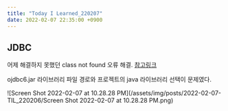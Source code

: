 ```yaml
---
title: "Today I Learned_220207"
date: 2022-02-07 22:35:00 +0900
---
```


## JDBC

어제 해결하지 못했던 class not found 오류 해결. [참고링크](https://doit2day.tistory.com/37)

ojdbc6.jar 라이브러리 파일 경로와 프로젝트의 java 라이브러리 선택이 문제였다.

![Screen Shot 2022-02-07 at 10.28.28 PM](/assets/img/posts/2022-02-07-TIL_220206/Screen Shot 2022-02-07 at 10.28.28 PM.png)